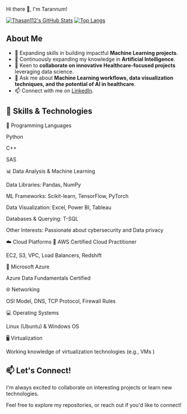Hi there 👋, I'm Tarannum!


[![Thasan112's GitHub Stats](https://github-readme-stats.vercel.app/api?username=Thasan112&show_icons=true&theme=radical)](https://github.com/Thasan112)
[![Top Langs](https://github-readme-stats.vercel.app/api/top-langs/?username=Thasan112&layout=compact&theme=radical)](https://github.com/Thasan112)


## About Me

- 🔭 Expanding skills in building impactful **Machine Learning projects**.
- 🌱 Continuously expanding my knowledge in **Artificial Intelligence**.
- 👯 Keen to **collaborate on innovative Healthcare-focused projects** leveraging data science.
- 💬 Ask me about **Machine Learning workflows, data visualization techniques, and the potential of AI in healthcare**.
- 📫 Connect with me on [LinkedIn](https://www.linkedin.com/in/tarannum-h/).


## 🚀 Skills & Technologies
🧠 Programming Languages

Python

C++

SAS

📊 Data Analysis & Machine Learning

Data Libraries: Pandas, NumPy

ML Frameworks: Scikit-learn, TensorFlow, PyTorch

Data Visualization: Excel, Power BI, Tableau

Databases & Querying: T-SQL

Other Interests: Passionate about cybersecurity and Data privacy

☁️ Cloud Platforms
🔹 AWS Certified Cloud Practitioner

EC2, S3, VPC, Load Balancers, Redshift

🔹 Microsoft Azure

Azure Data Fundamentals Certified

🌐 Networking

OSI Model, DNS, TCP Protocol, Firewall Rules

💻 Operating Systems

Linux (Ubuntu) & Windows OS

🖥️ Virtualization

Working knowledge of virtualization technologies (e.g., VMs )

## 📫 Let's Connect!

I'm always excited to collaborate on interesting projects or learn new technologies.

Feel free to explore my repositories, or reach out if you'd like to connect!
